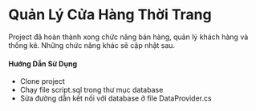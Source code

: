 # Quản Lý Cửa Hàng Thời Trang 
Project đã hoàn thành xong chức năng bán hàng, quản lý khách hàng và thống kê. Những chức năng khác sẽ cập nhật sau.
#### Hướng Dẫn Sử Dụng
- Clone project 
- Chạy file script.sql trong thư mục database
- Sửa đường dẫn kết nối với database ở file DataProvider.cs

